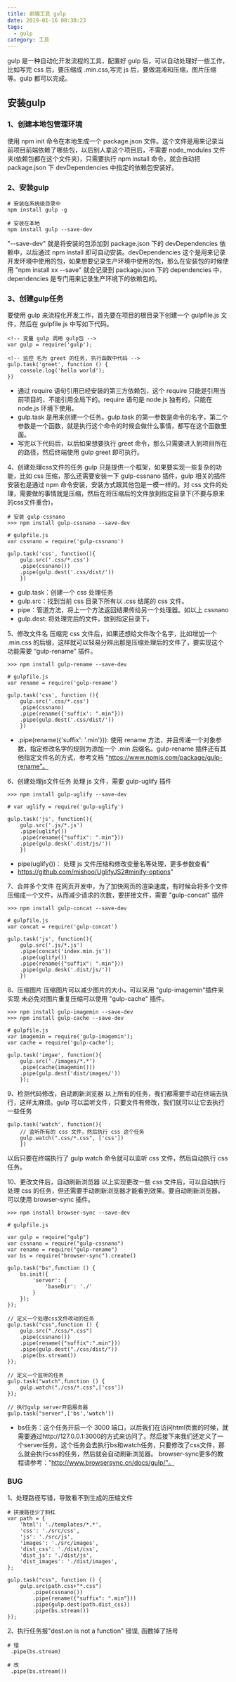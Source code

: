 ```yaml
---
title: 前端工具 gulp
date: 2019-01-16 00:30:23
tags:
  - gulp
category: 工具
---
```


gulp 是一种自动化开发流程的工具，配置好 gulp 后，可以自动处理好一些工作，比如写完 css 后，要压缩成 .min.css,写完 js 后，要做混淆和压缩，图片压缩等。gulp 都可以完成。
<!-- more -->

## 安装gulp
### 1、创建本地包管理环境
使用 npm init 命令在本地生成一个 package.json 文件。这个文件是用来记录当前项目前端依赖了哪些包，以后别人拿这个项目后，不需要 node_modules 文件夹(依赖包都在这个文件夹)，只需要执行 npm install 命令，就会自动把 package.json 下 devDependencies 中指定的依赖包安装好。

### 2、安装gulp
```
# 安装在系统级目录中
npm install gulp -g

# 安装在本地
npm install gulp --save-dev
```
"--save-dev" 就是将安装的包添加到 package.json 下的 devDependencies 依赖中，以后通过 npm install 即可自动安装。devDependencies 这个是用来记录开发环境中使用的包，如果想要记录生产环境中使用的包，那么在安装包的时候使用 "npm install xx --save" 就会记录到 package.json 下的 dependencies 中， dependencies 是专门用来记录生产环境下的依赖包的。

### 3、创建gulp任务
要使用 gulp 来流程化开发工作，首先要在项目的根目录下创建一个 gulpfile.js 文件，然后在 gulpfile.js 中写如下代码。
```
<!-- 变量 gulp 调用 gulp包 -->
var gulp = require('gulp');

<!-- 监控 名为 greet 的任务, 执行函数中代码 -->
gulp.task('greet', function () {
    console.log('hello world');
})
```
 + 通过 require 语句引用已经安装的第三方依赖包，这个 require 只能是引用当前项目的，不能引用全局下的。require 语句是 node.js 独有的，只能在node.js 环境下使用。
 + gulp.task 是用来创建一个任务。gulp.task 的第一参数是命令的名字，第二个参数是一个函数，就是执行这个命令的时候会做什么事情，都写在这个函数里面。
 + 写完以下代码后，以后如果想要执行 greet 命令，那么只需要进入到项目所在的路径，然后终端使用 gulp greet 即可执行。

4、创建处理css文件的任务
gulp 只是提供一个框架，如果要实现一些复杂的功能，比如 css 压缩，那么还需要安装一下 gulp-cssnano 插件，gulp 相关的插件安装也是通过 npm 命令安装，安装方式跟其他包是一模一样的。对 css 文件的处理，需要做的事情就是压缩，然后在将压缩后的文件放到指定目录下(不要与原来的css文件重合)，
```
# 安装 gulp-cssnano
>>> npm install gulp-cssnano --save-dev

# gulpfile.js
var cssnano = require('gulp-cssnano')

gulp.task('css', function(){
    gulp.src('.css/*.css')
    .pipe(cssnano())
    .pipe(gulp.dest('.css/dist/'))
    })
```
 + gulp.task：创建一个 css 处理任务
 + gulp.src：找到当前 css 目录下所有以 .css 结尾的 css 文件。
 + pipe：管道方法，将上一个方法返回结果传给另一个处理器。如以上 cssnano
 + gulp.dest: 将处理完后的文件，放到指定目录下。

5、修改文件名
压缩完 css 文件后，如果还想给文件改个名字，比如增加一个 .min.css
的后缀，这样就可以轻易分辨出那是压缩处理后的文件了，要实现这个功能需要 “gulp-rename” 插件。
```
>>> npm install gulp-rename --save-dev

# gulpfile.js
var rename = require('gulp-rename')

gulp.task('css', function (){
    gulp.src('.css/*.css')
    .pipe(cssnano)
    .pipe(rename({'suffix': ".min"}))
    .pipe(gulp.dest('.css/dist/'))
    })
```
 + .pipe(rename({'suffix': '.min'})): 使用 rename 方法，并且传递一个对象参数，指定修改名字的规则为添加一个 .min 后缀名。gulp-rename 插件还有其他指定文件名的方式，参考文档 "https://www.npmjs.com/package/gulp-rename"。

6、创建处理js文件任务
处理 js 文件，需要 gulp-uglify 插件
```
>>> npm install gulp-uglify --save-dev

# var uglify = require('gulp-uglify')

gulp.task('js', function(){
    gulp.src('.js/*.js')
    .pipe(uglify())
    .pipe(rename({"suffix": ".min"}))
    .pipe(gulp.desk('.dist/js/'))
    })
```
 + pipe(uglify())： 处理 js 文件压缩和修改变量名等处理，更多参数查看"
 + https://github.com/mishoo/UglifyJS2#minify-options"

7、合并多个文件
在网页开发中，为了加快网页的渲染速度，有时候会将多个文件压缩成一个文件，从而减少请求的次数，要拼接文件，需要 "gulp-concat" 插件
```
>>> npm install gulp-concat --save-dev

# gulpfile.js
var concat = require('gulp-concat')

gulp.task('js', function(){
    gulp.src('.js/*.js')
    .pipe(concat('index.min.js'))
    .pipe(uglify())
    .pipe(rename({"suffix": ".min"}))
    .pipe(gulp.desk('.dist/js/'))
    })
```

8、压缩图片
压缩图片可以减少图片的大小，可以采用 "gulp-imagemin"插件来实现
未必免对图片重复压缩可以使用 "gulp-cache" 插件。
```
>>> npm install gulp-imagemin --save-dev
>>> npm install gulp-cache --save-dev

# gulpfile.js
var imagemin = require('gulp-imagemin');
var cache = require('gulp-cache');

gulp.task('imgae', function(){
    gulp.src('./images/*.*')
    .pipe(cache(imagemin()))
    .pipe(gulp.dest('dist/images/'))
    });
```

9、检测代码修改，自动刷新浏览器
以上所有的任务，我们都需要手动在终端去执行，这样太麻烦。gulp 可以监听文件，只要文件有修改，我们就可以让它去执行一些任务
```
gulp.task('watch', function(){
    // 监听所有的 css 文件，然后执行 css 这个任务
    gulp.watch(".css/*.css", ['css'])
    })
```
以后只要在终端执行了 gulp watch 命令就可以监听 css 文件，然后自动执行 css 任务。

10、更改文件后，自动刷新浏览器
以上实现更改一些 css 文件后，可以自动执行处理 css 的任务，但还需要手动刷新浏览器才能看到效果。要自动刷新浏览器，可以使用 browser-sync 插件。
```
>>> npm install browser-sync --save-dev

# gulpfile.js

var gulp = require("gulp")
var cssnano = require("gulp-cssnano")
var rename = require("gulp-rename")
var bs = require("browser-sync").create()

gulp.task("bs",function () {
    bs.init({
        'server': {
            'baseDir': './'
        }
    });
});

// 定义一个处理css文件改动的任务
gulp.task("css",function () {
    gulp.src("./css/*.css")
    .pipe(cssnano())
    .pipe(rename({"suffix":".min"}))
    .pipe(gulp.dest("./css/dist/"))
    .pipe(bs.stream())
});

// 定义一个监听的任务
gulp.task("watch",function () {
    gulp.watch("./css/*.css",['css'])
});

// 执行gulp server开启服务器
gulp.task("server",['bs','watch'])
```
 + bs任务：这个任务开启一个 3000 端口，以后我们在访问html页面的时候，就需要通过http://127.0.0.1:3000的方式来访问了。然后接下来我们还定义了一个server任务。这个任务会去执行bs和watch任务，只要修改了css文件，那么就会执行css的任务，然后就会自动刷新浏览器。
 browser-sync更多的教程请参考："http://www.browsersync.cn/docs/gulp/"。


 ### BUG
1、处理路径写错，导致看不到生成的压缩文件
```
# 拼接路径少了斜杠
var path = {
    'html': './templates/*.*',
    'css': './src/css',
    'js': './src/js',
    'images': './src/images',
    'dist_css': './dist/css',
    'dist_js': './dist/js',
    'dist_images': './dist/images',
};

gulp.task("css", function () {
    gulp.src(path.css+"*.css")
        .pipe(cssnano())
        .pipe(rename({"suffix": ".min"}))
        .pipe(gulp.dest(path.dist_css))
        .pipe(bs.stream())
});
```
2、执行任务报"dest.on is not a function" 错误, 函数掉了括号
```
# 错
 .pipe(bs.stream)

# 改
 .pipe(bs.stream())

```